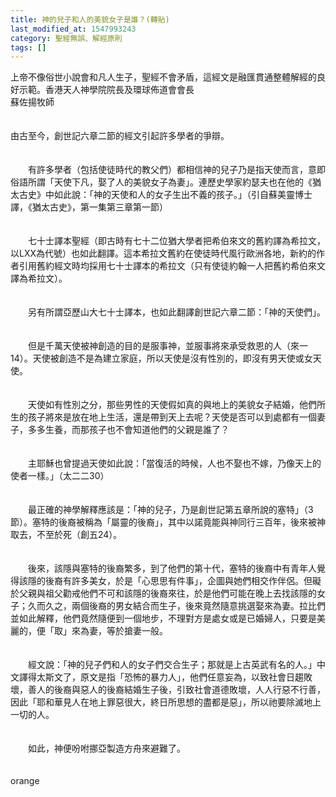 ```yaml
---
title: 神的兒子和人的美貌女子是誰？(轉貼)
last_modified_at: 1547993243
category: 聖經無誤、解經原則
tags: []
---
```


<p>上帝不像俗世小說會和凡人生子，聖經不會矛盾，這經文是融匯貫通整體解經的良好示範。<!--more-->香港天人神學院院長及環球佈道會會長<br/>蘇佐揚牧師<br/><br/><br/>由古至今，創世記六章二節的經文引起許多學者的爭辯。<br/><br/><br/>　　有許多學者（包括使徒時代的教父們）都相信神的兒子乃是指天使而言，意即俗語所謂「天使下凡，娶了人的美貌女子為妻」。連歷史學家約瑟夫也在他的《猶太古史》中如此說：「神的天使和人的女子生出不義的孩子。」（引自蘇美靈博士譯，《猶太古史》，第一集第三章第一節）<br/><br/><br/>　　七十士譯本聖經（即古時有七十二位猶大學者把希伯來文的舊約譯為希拉文，以LXX為代號）也如此翻譯。這本希拉文舊約在使徒時代風行歐洲各地，新約的作者引用舊約經文時均採用七十士譯本的希拉文（只有使徒約翰一人把舊約希伯來文譯為希拉文）。<br/><br/><br/>　　另有所謂亞歷山大七十士譯本，也如此翻譯創世記六章二節：「神的天使們」。<br/><br/><br/>　　但是千萬天使被神創造的目的是服事神，並服事將來承受救恩的人（來一14）。天使被創造不是為建立家庭，所以天使是沒有性別的，即沒有男天使或女天使。<br/><br/><br/>　　天使如有性別之分，那些男性的天使假如真的與地上的美貌女子結婚，他們所生的孩子將來是放在地上生活，還是帶到天上去呢？天使是否可以到處都有一個妻子，多多生養，而那孩子也不會知道他們的父親是誰了？<br/><br/><br/>　　主耶穌也曾提過天使如此說：「當復活的時候，人也不娶也不嫁，乃像天上的使者一樣。」（太二二30）<br/><br/><br/>　　最正確的神學解釋應該是：「神的兒子，乃是創世記第五章所說的塞特」（3節）。塞特的後裔被稱為「屬靈的後裔」，其中以諾竟能與神同行三百年，後來被神取去，不至於死（創五24）。<br/><br/><br/>　　後來，該隱與塞特的後裔繁多，到了他們的第十代，塞特的後裔中有青年人覺得該隱的後裔有許多美女，於是「心思思有件事」，企圖與她們相交作伴侶。但礙於父親與祖父勸戒他們不可和該隱的後裔來往，於是他們可能在晚上去找該隱的女子；久而久之，兩個後裔的男女結合而生子，後來竟然隨意挑選娶來為妻。拉比們並如此解釋，他們竟然隨便到一個地步，不理對方是處女或是已婚婦人，只要是美麗的，便「取」來為妻，等於搶妻一般。<br/><br/><br/>　　經文說：「神的兒子們和人的女子們交合生子；那就是上古英武有名的人。」中文譯得太斯文了，原文是指「恐怖的暴力人」，他們任意妄為，以致社會日趨敗壞，善人的後裔與惡人的後裔結婚生子後，引致社會道德敗壞，人人行惡不行善，因此「耶和華見人在地上罪惡很大，終日所思想的盡都是惡」，所以祂要除滅地上一切的人。<br/><br/><br/>　　如此，神便吩咐挪亞製造方舟來避難了。<br/><br/><br/>orange<br/></p><p> </p><br/><br/>